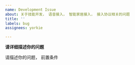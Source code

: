 ```yaml
---
name: Development Issue
about: 关于技能开发， 语音接入， 智能家居接入， 接入协议相关的问题
title: ''
labels: bug
assignees: yorkie

---
```


**请详细描述你的问题**

请描述你的问题， 前置条件

